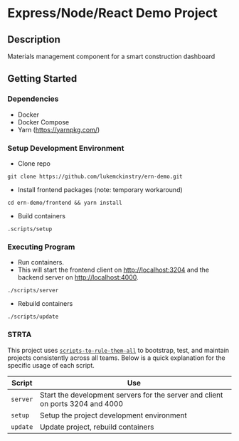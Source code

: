 # Express/Node/React Demo Project

## Description

Materials management component for a smart construction dashboard

## Getting Started

### Dependencies

* Docker
* Docker Compose
* Yarn (https://yarnpkg.com/)

### Setup Development Environment

* Clone repo
```
git clone https://github.com/lukemckinstry/ern-demo.git
```

* Install frontend packages (note: temporary workaround)
```
cd ern-demo/frontend && yarn install
```

* Build containers 
```
.scripts/setup
```

### Executing Program

* Run containers.
* This will start the frontend client on [http://localhost:3204](http://localhost:3204) and the backend server on [http://localhost:4000](http://localhost:4000).
```
./scripts/server
```
* Rebuild containers

```
./scripts/update
```

### STRTA

This project uses [`scripts-to-rule-them-all`](https://github.com/azavea/architecture/blob/master/doc/arch/adr-0000-scripts-to-rule-them-all.md) to bootstrap, test, and maintain projects consistently across all teams. Below is a quick explanation for the specific usage of each script.

| Script      | Use                                                        |
| ----------- | ---------------------------------------------------------- |
| `server`    | Start the development servers for the server and client on ports 3204 and 4000                        |
| `setup`     | Setup the project development environment                  |
| `update`    | Update project, rebuild containers                   |
